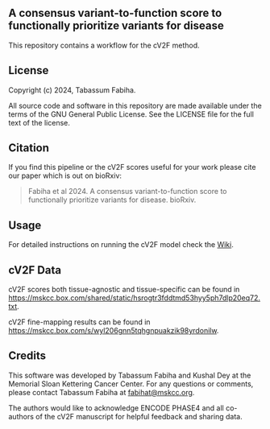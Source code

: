 ## A consensus variant-to-function score to functionally prioritize variants for disease

This repository contains a workflow for the cV2F method.

## License

Copyright (c) 2024, Tabassum Fabiha.

All source code and software in this repository are made available under the terms of the GNU General Public License. See the LICENSE file for the full text of the license.

## Citation

If you find this pipeline or the cV2F scores useful for your work please cite our paper which is out on bioRxiv:

> Fabiha et al 2024. A consensus variant-to-function score to functionally prioritize variants for disease. bioRxiv.

## Usage

For detailed instructions on running the cV2F model check the [Wiki](https://github.com/Deylab999MSKCC/cv2f/wiki).

## cV2F Data

cV2F scores both tissue-agnostic and tissue-specific can be found in https://mskcc.box.com/shared/static/hsrogtr3fddtmd53hyy5ph7dlp20eq72.txt.

cV2F fine-mapping results can be found in https://mskcc.box.com/s/wyl206gnn5tqhgnpuakzik98yrdonilw.

## Credits

This software was developed by Tabassum Fabiha and Kushal Dey at the Memorial Sloan Kettering Cancer Center. For any questions or comments, please contact Tabassum Fabiha at fabihat@mskcc.org.

The authors would like to acknowledge ENCODE PHASE4 and all co-authors of the cV2F manuscript for helpful feedback and sharing data.
